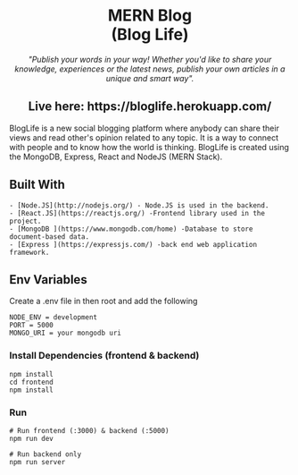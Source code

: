 
<p align="center">
  
<h1 align="center"> MERN Blog <br> (Blog Life) </h1>

<p align="center"><i>"Publish your words in your way! Whether you'd like to share your knowledge, experiences or the latest news, publish your own articles in a unique and smart way".</i><p align="center">

</p>

<h2 align="center">Live here: https://bloglife.herokuapp.com/ </h2>


BlogLife is a new social blogging platform where anybody can share their views and read other's opinion related to any topic. It is a way to connect with people and to know how the world is thinking.
BlogLife is created using the MongoDB, Express, React and NodeJS (MERN Stack).



## Built With
```
- [Node.JS](http://nodejs.org/) - Node.JS is used in the backend.
- [React.JS](https://reactjs.org/) -Frontend library used in the project.
- [MongoDB ](https://www.mongodb.com/home) -Database to store document-based data.
- [Express ](https://expressjs.com/) -back end web application framework.

```

## Env Variables

Create a .env file in then root and add the following
```
NODE_ENV = development
PORT = 5000
MONGO_URI = your mongodb uri
```

### Install Dependencies (frontend & backend)
```
npm install
cd frontend
npm install
```

### Run

```
# Run frontend (:3000) & backend (:5000)
npm run dev

# Run backend only
npm run server
```

